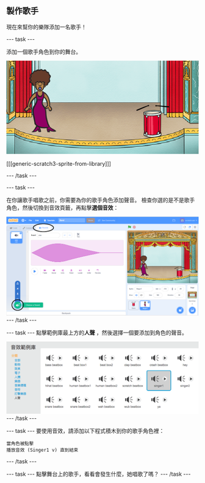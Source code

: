 ## 製作歌手

現在來幫你的樂隊添加一名歌手！

\--- task \---

添加一個歌手角色到你的舞台。

![截圖](images/band-singer-mic.png)

[[[generic-scratch3-sprite-from-library]]]

\--- /task \---

\--- task \---

在你讓歌手唱歌之前，你需要為你的歌手角色添加聲音。 檢查你選的是不是歌手角色，然後切換到音效頁籤，再點擊**選個音效**：

![截圖](images/band-import-sound-annotated.png) \--- /task \---

\--- task \--- 點擊範例庫最上方的**人聲** ，然後選擇一個要添加到角色的聲音。

![截圖](images/band-choose-sound.png) \--- /task \---

\--- task \--- 要使用音效，請添加以下程式積木到你的歌手角色裡：

```blocks3
當角色被點擊
播放音效 (Singer1 v) 直到結束
```

\--- /task \---

\--- task \--- 點擊舞台上的歌手，看看會發生什麼，她唱歌了嗎？ \--- /task \---